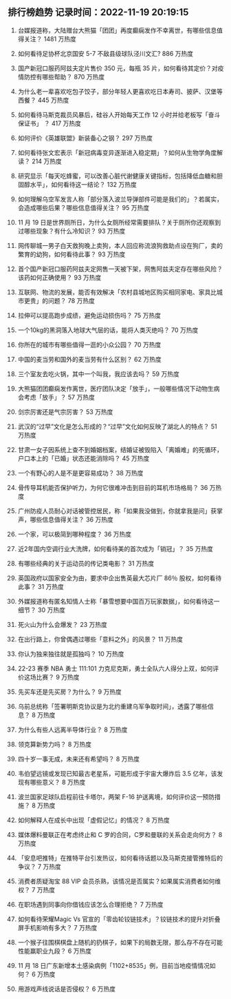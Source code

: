 
## 排行榜趋势 记录时间：2022-11-19 20:19:15
  
  1. 台媒报道称，大陆赠台大熊猫「团团」再度癫痫发作不幸离世，有哪些信息值得关注？ 1481 万热度
    
  2. 如何看待足协杯北京国安 5-7 不敌县级球队泾川文汇? 886 万热度
    
  3. 国产新冠口服药阿兹夫定片售价 350 元，每瓶 35 片，如何看待其定价？对疫情防控有哪些帮助？ 870 万热度
    
  4. 为什么老一辈喜欢吃包子饺子，部分年轻人更喜欢吃日本寿司、披萨、汉堡等西餐？ 445 万热度
    
  5. 如何看待马斯克裁员风暴后，硅谷人开始每天工作 12 小时并给老板写「奋斗保证书」 ？ 417 万热度
    
  6. 如何评价《英雄联盟》新装备心之钢？ 297 万热度
    
  7. 如何看待张文宏表示「新冠病毒变异逐渐进入稳定期」？如何从生物学角度解读？ 214 万热度
    
  8. 研究显示「每天吃蜂蜜，可以改善心脏代谢健康关键指标，包括降低血糖和胆固醇水平」，如何看待这一结论？ 132 万热度
    
  9. 如何理解乌空军发言人称「部分落入波兰导弹部件可能是我们的」？若属实，会造成哪些后果？哪些信息值得关注？ 95 万热度
    
  10. 11 月 19 日是世界厕所日，为什么女厕所经常需要排队？关于厕所你还观察到过哪些现象？有什么冷知识？ 93 万热度
    
  11. 网传聊城一男子白天救狗晚上卖狗，本人回应称流浪狗救助点设在狗厂，卖的繁育的幼狗，如何看待此事？ 93 万热度
    
  12. 首个国产新冠口服药阿兹夫定网售一天被下架，网售阿兹夫定存在哪些风险？该药如何正确使用？ 93 万热度
    
  13. 互联网、物流的发展，能否有效解决「农村县城地区购买相同家电、家具比城市更贵」的问题？ 78 万热度
    
  14. 拉伸可以提高跑步成绩，避免运动损伤吗？ 75 万热度
    
  15. 一个10kg的黑洞落入地球大气层的话，能将人类灭绝吗？ 70 万热度
    
  16. 你所在的城市有哪些值得一逛的小众公园？ 70 万热度
    
  17. 中国的麦当劳和国外的麦当劳有什么区别？ 62 万热度
    
  18. 三个室友去吃火锅，其中一个叫我，我应该去吗？ 59 万热度
    
  19. 大熊猫团团癫痫发作离世，医疗团队决定「放手」，一般哪些情况下动物生病会考虑「放手」？ 57 万热度
    
  20. 剑宗厉害还是气宗厉害？ 53 万热度
    
  21. 武汉的“过早”文化是怎么形成的？“过早”文化如何反映了湖北人的特点？ 51 万热度
    
  22. 甘肃一女子因系统上查不到婚姻档案，结婚证被毁陷入「离婚难」的死循环，户口本上的「已婚」状态还能消除吗？ 45 万热度
    
  23. 一个有野心的人是不是更容易成功？ 38 万热度
    
  24. 骨传导耳机能否保护听力，为何它很难冲击到目前的耳机市场格局？ 36 万热度
    
  25. 广州防疫人员耐心对话被管控居民，称「如果我没做到，你就拿我是问」获掌声，哪些信息值得关注？ 36 万热度
    
  26. 一个家，可以极简到哪种程度？ 36 万热度
    
  27. 近2年国内空调行业大洗牌，如何看待美的首次成为「销冠」？ 35 万热度
    
  28. 有哪些经典的关于运动员的传记类电影？ 31 万热度
    
  29. 英国政府以国家安全为由，要求中企出售英最大芯片厂 86％ 股权，如何看待此事？ 31 万热度
    
  30. 外媒报道称有匿名知情人士称「暴雪想要中国百万玩家数据」，如何看待这一细节？ 30 万热度
    
  31. 死火山为什么会爆发？ 23 万热度
    
  32. 在出行路上，你曾偶遇过哪些「意料之外」的风景？ 11 万热度
    
  33. 你认为独来独往就是孤独吗？ 10 万热度
    
  34. 22-23 赛季 NBA 勇士 111:101 力克尼克斯，勇士全队六人得分上双，如何评价这场比赛？ 9 万热度
    
  35. 先买车还是先买房？为什么？ 9 万热度
    
  36. 乌前总统称「签署明斯克协议是为北约重建乌军争取时间」，透露了哪些信息？ 8 万热度
    
  37. 为什么有些人远离半导体行业？ 8 万热度
    
  38. 领克算新势力吗？ 8 万热度
    
  39. 四十岁一事无成，未来还有希望吗？ 8 万热度
    
  40. 韦伯望远镜或发现已知最古老星系，可能形成于宇宙大爆炸后 3.5 亿年，该发现有哪些意义？ 8 万热度
    
  41. 波兰国家足球队启程前往卡塔尔，两架 F-16 护送离境，如何评价这一预防措施？ 8 万热度
    
  42. 如何解释人在成长中出现「虚假记忆」的情况？ 8 万热度
    
  43. 媒体爆料曼联正在考虑终止和 C 罗的合同，C罗和曼联的关系会走向何方？ 8 万热度
    
  44. 「安息吧推特」在推特平台引发热议，如何看待话题以及马斯克接管推特后的争议？ 7 万热度
    
  45. 消费者质疑淘宝 88 VIP 会员杀熟，该情况是否属实？如果属实消费者如何维权？ 7 万热度
    
  46. 在职场遇到同事向你借钱应该怎么合理拒绝？ 7 万热度
    
  47. 如何看待荣耀Magic Vs 官宣的「零齿轮铰链技术」？铰链技术的提升对折叠屏手机影响有多大？ 7 万热度
    
  48. 一个猴子往围棋棋盘上随机的扔棋子，如果下的局数无限，那么存不存在可能性能赢职业九段？ 6 万热度
    
  49. 11 月 18 日广东新增本土感染病例「1102+8535」例，目前当地疫情情况如何？ 6 万热度
    
  50. 用游戏声线说话是否侵权？ 6 万热度
    
